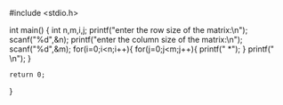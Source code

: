 #include <stdio.h>

int main()
{
    int n,m,i,j;
    printf("enter the row size of the matrix:\n");
    scanf("%d",&n);
    printf("enter the column size of the matrix:\n");
    scanf("%d",&m);
    for(i=0;i<n;i++){
        for(j=0;j<m;j++){
            printf(" *");
        }
        printf(" \n");
    }

    return 0;
}
